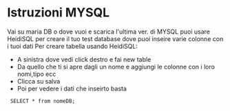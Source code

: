# Istruzioni MYSQL
Vai su maria DB o dove vuoi e scarica l'ultima ver. di MYSQL
puoi usare HeidiSQL per creare il tuo test database dove puoi inseire varie colonne con i  tuoi dati
Per creare tabella usando HeidiSQL:

<ul>
<li>A sinistra dove vedi click destro e fai new table </li>
<li>Da quello che ti si apre dagli un nome e aggiungi le colonne con i loro nomi,tipo ecc</li>
<li>Clicca su salva</li>
<li>Poi per vedere i dati che inseirto basta</li>
</ul>

``` SELECT * from nomeDB;```
